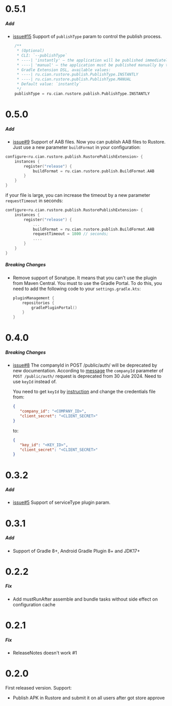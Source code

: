 # 0.5.1

##### Add
* [issue#15](https://github.com/cianru/rustore-publish-gradle-plugin/issues/15) Support of `publishType` param to control the publish process.
```kotlin
    /**
     * (Optional)
     * CLI: `--publishType`
     * ----| 'instantly' – the application will be published immediately after the review process is completed.
     * ----| 'manual' – the application must be published manually by the developer after ther review process is completed.
     * Gradle Extension DSL, available values:
     * ----| ru.cian.rustore.publish.PublishType.INSTANTLY
     * ----| ru.cian.rustore.publish.PublishType.MANUAL
     * Default value: `instantly`
     */
    publishType = ru.cian.rustore.publish.PublishType.INSTANTLY
```

# 0.5.0

##### Add
* [issue#9](https://github.com/cianru/rustore-publish-gradle-plugin/issues/9) Support of AAB files. Now you can publish AAB files to Rustore.
Just use a new parameter `buildFormat` in your configuration:
```kotlin
configure<ru.cian.rustore.publish.RustorePublishExtension> {
    instances {
        register("release") {
            buildFormat = ru.cian.rustore.publish.BuildFormat.AAB 
        }
    }
}
```
if your file is large, you can increase the timeout by a new parameter `requestTimeout` in seconds:
```kotlin
configure<ru.cian.rustore.publish.RustorePublishExtension> {
    instances {
        register("release") {
            ...
            buildFormat = ru.cian.rustore.publish.BuildFormat.AAB 
            requestTimeout = 1800 // seconds;
            ....
        }
    }
}
```

##### Breaking Changes
* Remove support of Sonatype. It means that you can't use the plugin from Maven Central. You must to use the Gradle Portal. 
  To do this, you need to add the following code to your `settings.gradle.kts`:
  ```kotlin
  pluginManagement {
      repositories {
          gradlePluginPortal()
      }
  }
  ```
  

# 0.4.0

##### Breaking Changes
* [issue#8](https://github.com/cianru/rustore-publish-gradle-plugin/issues/8) The companyId in POST /public/auth/ will be deprecated by new documentation.
  According to [message](https://t.me/rustoredev/476) the `companyId` parameter of `POST /public/auth/` request is deprecated from 30 Jule 2024. Need to use `keyId` instead of. 
  
  You need to get `keyId` by [instruction](https://www.rustore.ru/help/work-with-rustore-api/api-authorization-token/) and change the credentials file from:
  ```json
  {
     "company_id": "<COMPANY_ID>",
     "client_secret": "<CLIENT_SECRET>"
  }
  ```
  to:
  ```json
  {
     "key_id": "<KEY_ID>",
     "client_secret": "<CLIENT_SECRET>"
  }
  ```

# 0.3.2

##### Add
* [issue#5](https://github.com/cianru/rustore-publish-gradle-plugin/issues/5) Support of serviceType plugin param.


# 0.3.1

##### Add
* Support of Gradle 8+, Android Gradle Plugin 8+ and JDK17+


# 0.2.2

##### Fix
* Add mustRunAfter assemble and bundle tasks without side effect on configuration cache 


# 0.2.1

##### Fix
* ReleaseNotes doesn't work #1


# 0.2.0

First released version. Support:
* Publish APK in Rustore and submit it on all users after got store approve
